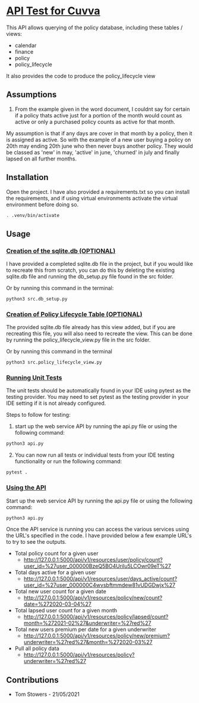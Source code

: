 # <ins>API Test for Cuvva<ins>

This API allows querying of the policy database, including these tables / views:
- calendar
- finance
- policy
- policy_lifecycle

It also provides the code to produce the policy_lifecycle view


## Assumptions

1. From the example given in the word document, I couldnt say for certain if a policy thats active just for a portion
of the month would count as active or only a purchased policy counts as active for that month.

My assumption is that if any days are cover in that month by a policy, then it is assigned as active. So with the
example of a new user buying a policy on 20th may ending 20th june who then never buys another policy. They would be
classed as 'new' in may, 'active' in june, 'churned' in july and finally lapsed on all further months.


## Installation

Open the project. I have also provided a requirements.txt so you can install the requirements, and if using virtual
environments activate the virtual environment before doing so.

```bash
. .venv/bin/activate
```

## Usage

### <ins>Creation of the sqlite.db (OPTIONAL)<ins>

I have provided a completed sqlite.db file in the project, but if you would like to recreate this from scratch, you can
do this by deleting the existing sqlite.db file and running the db_setup.py file found in the src folder.

Or by running this command in the terminal:

```bash
python3 src.db_setup.py
```


### <ins>Creation of Policy Lifecycle Table (OPTIONAL)<ins>

The provided sqlite.db file already has this view added, but if you are recreating this file, you will also need to
recreate the view. This can be done by running the policy_lifecycle_view.py file in the src folder.

Or by running this command in the terminal

```bash
python3 src.policy_lifecycle_view.py
```


### <ins>Running Unit Tests<ins>

The unit tests should be automatically found in your IDE using pytest as the testing provider. You may need to set
pytest as the testing provider in your IDE setting if it is not already configured.

Steps to follow for testing:

1. start up the web service API by running the api.py file or using the following command:
```bash
python3 api.py
```

2. You can now run all tests or individual tests from your IDE testing functionality or run the following command:
```bash
pytest .
```


### <ins>Using the API<ins>

Start up the web service API by running the api.py file or using the following command:
```bash
python3 api.py
```

Once the API service is running you can access the various services using the URL's specified in the code. I have
provided below a few example URL's to try to see the outputs.

- Total policy count for a given user
    - http://127.0.0.1:5000/api/v1/resources/user/policy/count?user_id=%27user_000000BzeQ5BO4Urilu5LCOwr09eT%27
- Total days active for a given user
    - http://127.0.0.1:5000/api/v1/resources/user/days_active/count?user_id=%27user_000000C4wvsbftmmdew81vUDGDwjx%27
- Total new user count for a given date
    - http://127.0.0.1:5000/api/v1/resources/policy/new/count?date=%272020-03-04%27
- Total lapsed user count for a given month
    - http://127.0.0.1:5000/api/v1/resources/policy/lapsed/count?month=%272021-02%27&underwriter=%27red%27
- Total new users premium per date for a given underwriter
    - http://127.0.0.1:5000/api/v1/resources/policy/new/premium?underwriter=%27red%27&month=%272020-03%27
- Pull all policy data
    - http://127.0.0.1:5000/api/v1/resources/policy?underwriter=%27red%27

## Contributions
- Tom Stowers - 21/05/2021
